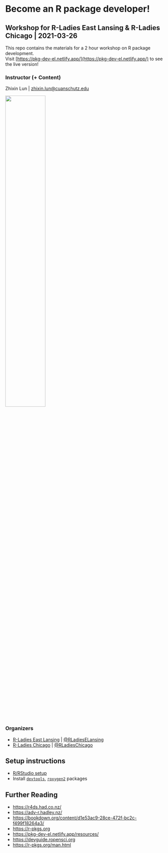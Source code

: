 
# Become an R package developer!
## Workshop for R-Ladies East Lansing & R-Ladies Chicago | 2021-03-26

This repo contains the materials for a 2 hour workshop on R package development. <br>
Visit [https://pkg-dev-el.netlify.app/](https://pkg-dev-el.netlify.app/) to see the live version!

### Instructor (+ Content)
Zhixin Lun | zhixin.lun@cuanschutz.edu

<img src="https://user-images.githubusercontent.com/8397074/110816176-1ae75300-8259-11eb-8376-b678ee6bdf29.png" width="50%">

### Organizers
- [R-Ladies East Lansing](//github.com/rladies-eastlansing) | [@RLadiesELansing](//twitter.com/RLadiesELansing)
- [R-Ladies Chicago](//github.com/rladies-chicago) | [@RLadiesChicago](//twitter.com/RLadiesChicago)

## Setup instructions
- [R/RStudio setup](https://github.com/rladies-eastlansing/meetup-presentations/blob/master/presentations/R_Rstudio_setup_instructions.md)
- Install [`devtools`](https://cran.r-project.org/web/packages/devtools/index.html), [`roxygen2`](https://cran.r-project.org/web/packages/roxygen2/vignettes/roxygen2.html) packages

## Further Reading
* https://r4ds.had.co.nz/
* https://adv-r.hadley.nz/
* https://bookdown.org/content/d1e53ac9-28ce-472f-bc2c-f499f18264a3/
* https://r-pkgs.org
* https://pkg-dev-el.netlify.app/resources/
* https://devguide.ropensci.org
* https://r-pkgs.org/man.html


